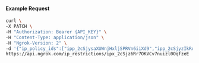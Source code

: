 <!-- Code generated for API Clients. DO NOT EDIT. -->

#### Example Request

```bash
curl \
-X PATCH \
-H "Authorization: Bearer {API_KEY}" \
-H "Content-Type: application/json" \
-H "Ngrok-Version: 2" \
-d '{"ip_policy_ids":["ipp_2cSjysaXUWnjHxljSPRVn6iiXd9","ipp_2cSjyzIkRonXfKVW092795SvM8r"]}' \
https://api.ngrok.com/ip_restrictions/ipx_2cSjz6Rr7OKVCv7nuizl0OqfzeE
```
